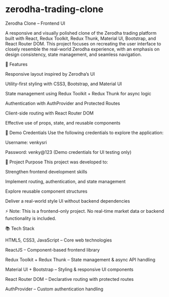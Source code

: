 # zerodha-trading-clone
Zerodha Clone – Frontend UI

A responsive and visually polished clone of the Zerodha trading platform built with React, Redux Toolkit, Redux Thunk, Material UI, Bootstrap, and React Router DOM. This project focuses on recreating the user interface to closely resemble the real-world Zerodha experience, with an emphasis on design consistency, state management, and seamless navigation.

🚀 Features

Responsive layout inspired by Zerodha’s UI

Utility-first styling with CSS3, Bootstrap, and Material UI

State management using Redux Toolkit + Redux Thunk for async logic

Authentication with AuthProvider and Protected Routes

Client-side routing with React Router DOM

Effective use of props, state, and reusable components

🔐 Demo Credentials
Use the following credentials to explore the application:

Username: venkysri

Password: venky@123
(Demo credentials for UI testing only)

🎯 Project Purpose
This project was developed to:

Strengthen frontend development skills

Implement routing, authentication, and state management

Explore reusable component structures

Deliver a real-world style UI without backend dependencies

⚡ Note: This is a frontend-only project. No real-time market data or backend functionality is included.

📚 Tech Stack

HTML5, CSS3, JavaScript – Core web technologies

ReactJS – Component-based frontend library

Redux Toolkit + Redux Thunk – State management & async API handling

Material UI + Bootstrap – Styling & responsive UI components

React Router DOM – Declarative routing with protected routes

AuthProvider – Custom authentication handling